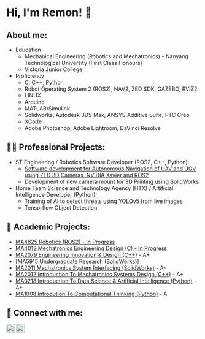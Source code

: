 <h1>Hi, I'm Remon! 👋

<h2> About me:</h2>

- Education
    - Mechanical Engineering (Robotics and Mechatronics) - Nanyang Technological University (First Class Honours)
    - Victoria Junior College
- Proficiency
    - C, C++, Python
    - Robot Operating System 2 (ROS2), NAV2, ZED SDK, GAZEBO, RVIZ2
    - LINUX
    - Arduino
    - MATLAB/Simulink
    - Solidworks, Autodesk 3DS Max, ANSYS Additive Suite, PTC Creo
    - XCode
    - Adobe Photoshop, Adobe Lightroom, DaVinci Resolve

<h2>👨‍💻 Professional Projects:</h2>

- ST Engineering / Robotics Software Developer (ROS2, C++, Python):
    - [Software development for Autonomous Navigation of UAV and UGV using ZED 3D Cameras, NVIDIA Xavier and ROS2](https://www.youtube.com/watch?v=a83ASGn_V_s)
    - Development of new camera mount for 3D Printing using SolidWorks
- Home Team Science and Technology Agency (HTX) / Artificial Intelligence Developer (Python):
    - Training of AI to detect threats using YOLOv5 from live images
    - Tensorflow Object Detection


<h2>📖 Academic Projects:</h2>

- [MA4825 Robotics (ROS2) - In Progress](https://www.youtube.com/watch?v=a83ASGn_V_s)
- [MA4012 Mechatronics Engineering Design (C) - In Progress](https://www.youtube.com/watch?v=a83ASGn_V_s)
- [MA2079 Engineering Innovation & Design (C++)](https://www.youtube.com/watch?v=a83ASGn_V_s) - A+
- [MA5915 Undergraduate Research (SolidWorks)]
- [MA2011 Mechatronics System Interfacing (SolidWorks)](https://www.youtube.com/watch?v=uHy3oM7NnoU) - A-
- [MA2012 Introduction To Mechatronics Systems Design (C++)](https://www.youtube.com/watch?v=N-L9hklSlNk) - A+
- [MA0218 Introduction To Data Science & Artificial Intelligence (Python)](https://www.youtube.com/watch?v=OfvdQeh79s0) - A+
- [MA1008 Introdution To Computational Thinking (Python)](https://www.youtube.com/watch?v=E2MwRWxDBkA) - A

<h2> 🤳 Connect with me:</h2>

[<img align="left" alt="JoshMadakor | LinkedIn" width="22px" src="https://cdn.jsdelivr.net/npm/simple-icons@v3/icons/linkedin.svg" />][linkedin]
[<img align="left" alt="JoshMadakor | Instagram" width="22px" src="https://cdn.jsdelivr.net/npm/simple-icons@v3/icons/instagram.svg" />][instagram]

[instagram]: https://www.instagram.com/remon_n/
[linkedin]: https://www.linkedin.com/in/georemon-russelraj/

<!--
**joshmadakor1/joshmadakor1** is a ✨ _special_ ✨ repository because its `README.md` (this file) appears on your GitHub profile.

Here are some ideas to get you started:

- 🔭 I’m currently working on ...
- 🌱 I’m currently learning ...
- 👯 I’m looking to collaborate on ...
- 🤔 I’m looking for help with ...
- 💬 Ask me about ...
- 📫 How to reach me: ...
- 😄 Pronouns: ...
- ⚡ Fun fact: ...
-->
